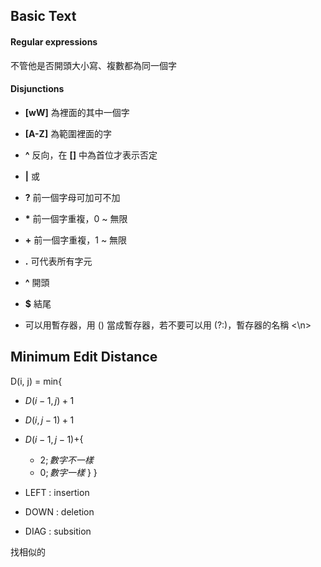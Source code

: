 ## Basic Text
#### Regular expressions
不管他是否開頭大小寫、複數都為同一個字

#### Disjunctions
+ **[wW]** 為裡面的其中一個字
+ **[A-Z]** 為範圍裡面的字
+ **^** 反向，在 **[]** 中為首位才表示否定
+ **|** 或
+ **?** 前一個字母可加可不加
+ **\*** 前一個字重複，0 ~ 無限
+ **+** 前一個字重複，1 ~ 無限
+ **.** 可代表所有字元
+ **^** 開頭
+ **$** 結尾

+ 可以用暫存器，用 () 當成暫存器，若不要可以用 (?:)，暫存器的名稱 <\\n>

## Minimum Edit Distance
D(i, j) = min{
+ $D(i-1, j) + 1$
+ $D(i, j-1) + 1$
+ $D(i-1,j-1) +${
	+ $2; 數字不一樣$
	+ $0; 數字一樣$
	}
}

+ LEFT : insertion
+ DOWN : deletion
+ DIAG : subsition

找相似的

